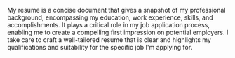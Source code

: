 My resume is a concise document that gives a snapshot of my professional background, encompassing my education, work experience, skills, and accomplishments. It plays a critical role in my job application process, enabling me to create a compelling first impression on potential employers. I take care to craft a well-tailored resume that is clear and highlights my qualifications and suitability for the specific job I'm applying for.
